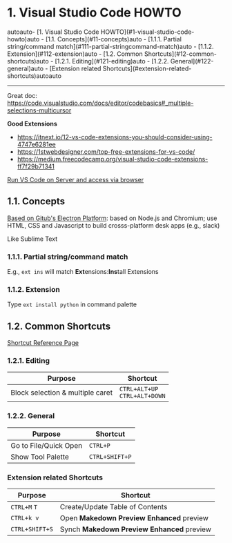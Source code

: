 # 1. Visual Studio Code HOWTO

<!-- TOC -->autoauto- [1. Visual Studio Code HOWTO](#1-visual-studio-code-howto)auto    - [1.1. Concepts](#11-concepts)auto        - [1.1.1. Partial string/command match](#111-partial-stringcommand-match)auto        - [1.1.2. Extension](#112-extension)auto    - [1.2. Common Shortcuts](#12-common-shortcuts)auto        - [1.2.1. Editing](#121-editing)auto        - [1.2.2. General](#122-general)auto        - [Extension related Shortcuts](#extension-related-shortcuts)autoauto<!-- /TOC -->

---

Great doc: https://code.visualstudio.com/docs/editor/codebasics#_multiple-selections-multicursor

**Good Extensions**
- https://itnext.io/12-vs-code-extensions-you-should-consider-using-4747e6281ee
- https://1stwebdesigner.com/top-free-extensions-for-vs-code/
- https://medium.freecodecamp.org/visual-studio-code-extensions-ff7f29b71341

[Run VS Code on Server and access via browser](https://dev.to/babak/how-to-run-vs-code-on-the-server-3c7h)

## 1.1. Concepts
[Based on Gitub's Electron Platform](https://github.com/electron/electron): based on Node.js and Chromium; use HTML, CSS and Javascript to build crosss-platform desk apps (e.g., slack)

Like Sublime Text

### 1.1.1. Partial string/command match
E.g., `ext ins` will match **Ext**ensions:**Ins**tall Extensions

### 1.1.2. Extension

Type `ext install python` in command palette

## 1.2. Common Shortcuts

[Shortcut Reference Page](https://code.visualstudio.com/docs/getstarted/keybindings#_keyboard-shortcuts-reference)

### 1.2.1. Editing

Purpose  |  Shortcut
---------|----------
Block selection & multiple caret | `CTRL+ALT+UP` <br> `CTRL+ALT+DOWN`

### 1.2.2. General

Purpose  |  Shortcut
---------|----------
Go to File/Quick Open | `CTRL+P`
Show Tool Palette | `CTRL+SHIFT+P`

### Extension related Shortcuts

Purpose  |  Shortcut
---------|----------
`CTRL+M` `T` | Create/Update Table of Contents
`CTRL+k v` | Open **Makedown Preview Enhanced** preview
`CTRL+SHIFT+S` | Synch **Makedown Preview Enhanced** preview
                                                                                                                                                                                                                                                                                                                                                                                                                                                                                                                                                                                                                                                                                                                                                                                                                                                                                                                                                                                                                                                                                                                                                                                                                                                                                                                                                                                                                                                                                                                                                                                                                                                                                                                                                                                                                                                                                                                                                                                                                                                                                                                                                                                                                                                                                                                                                                                                                                                                                                                                                                                                                                                                                                                                                                                                                                                                                                                                                                                                                                                                                                                                                                                                                                                                                                                                                                                                                                                                                                                                                                                                                                                                                                                                                                                                                                                                                                                                                                                                                                                                                                                                                                                                                                                                                                                                                                                                                                                                                                                                                                                                                                                                                                                                                                                                                                                                                                                                                                                                                                                                                                                                                                                                                                                                                                                                                                                                                               
